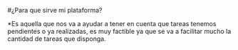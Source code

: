 #¿Para que sirve mi plataforma?

*Es aquella que nos va a ayudar a tener en cuenta que tareas tenemos pendientes o ya realizadas,
es muy factible ya que se va a facilitar mucho la cantidad de tareas que disponga.

